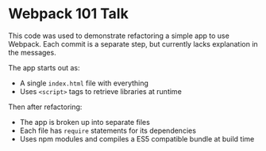 Webpack 101 Talk
================

This code was used to demonstrate refactoring a simple app to use Webpack.
Each commit is a separate step, but currently lacks explanation in the messages.

The app starts out as:
- A single `index.html` file with everything
- Uses `<script>` tags to retrieve libraries at runtime

Then after refactoring:
- The app is broken up into separate files
- Each file has `require` statements for its dependencies
- Uses npm modules and compiles a ES5 compatible bundle at build time
